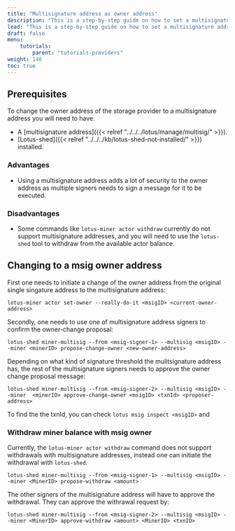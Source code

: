 ```yaml
---
title: "Multisignature address as owner address"
description: "This is a step-by-step guide on how to set a multisignature address as the owner address of a storage provider"
lead: "This is a step-by-step guide on how to set a multisignature address as the owner address of a storage provider. This tutorial is for experienced Lotus users. Setting a multisignature address as an owner address has some serious UX drawbacks, but adds additional layers of security."
draft: false
menu:
    tutorials:
        parent: "tutorials-providers"
weight: 140
toc: true
---
```


## Prerequisites

To change the owner address of the storage provider to a multisignature address you will need to have:

- A [multisignature address]({{< relref "../../../lotus/manage/multisig/" >}}).
- [Lotus-shed]({{< relref "../../../kb/lotus-shed-not-installed/" >}}) installed.

### Advantages
- Using a multisignature address adds a lot of security to the owner address as multiple signers needs to sign a message for it to be executed.

### Disadvantages

- Some commands like `lotus-miner actor withdraw` currently do not support multisignature addresses, and you will need to use the `lotus-shed` tool to withdraw from the available actor balance.

## Changing to a msig owner address

First one needs to initiate a change of the owner address from the original single singature address to the multisignature address:

```shell
lotus-miner actor set-owner --really-do-it <msigID> <current-owner-address>
```

Secondly, one needs to use one of multisignature address signers to confirm the owner-change proposal:

```shell
lotus-shed miner-multisig --from <msig-signer-1> --multisig <msigID> --miner <minerID> propose-change-owner <new-owner-address>
```

Depending on what kind of signature threshold the mulitsignature address has, the rest of the multisignature signers needs to approve the owner change proposal message: 

```shell
lotus-shed miner-multisig --from <msig-signer-2> --multisig <msigID> --miner  <minerID> approve-change-owner <msigID> <txnId> <proposer-address>
```

To find the the txnId, you can check `lotus msig inspect <msigID>` and 

### Withdraw miner balance with msig owner

Currently, the `lotus-miner actor withdraw` command does not support withdrawals with multisignature addresses, instead one can initiate the withdrawal with `lotus-shed`.

```shell
lotus-shed miner-multisig --from <msig-signer-1> --multisig <msigID> --miner <MinerID> propose-withdraw <amount>
```

The other signers of the multisignature address will have to approve the withdrawal. They can approve the withrawal request by:

```shell
lotus-shed miner-multisig --from <msig-signer-2> --multisig <msigID> --miner <MinerID> approve-withdraw <amount> <MinerID> <txnID>
```
